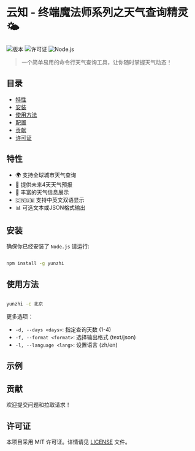 # 云知 - 终端魔法师系列之天气查询精灵 🌤️

![版本](https://img.shields.io/badge/版本-1.0.0-blue)
![许可证](https://img.shields.io/badge/许可证-MIT-green)
![Node.js](https://img.shields.io/badge/Node.js-14%2B-brightgreen)

> 一个简单易用的命令行天气查询工具，让你随时掌握天气动态！

## 目录

- [特性](#特性)
- [安装](#安装)
- [使用方法](#使用方法)
- [配置](#配置)
- [贡献](#贡献)
- [许可证](#许可证)

## 特性

- 🌍 支持全球城市天气查询
- 🔮 提供未来4天天气预报
- 🌈 丰富的天气信息展示
- 🇨🇳🇬🇧 支持中英文双语显示
- 📊 可选文本或JSON格式输出

## 安装

确保你已经安装了 `Node.js` 请运行:

```bash

npm install -g yunzhi

```

## 使用方法

```bash

yunzhi -c 北京 

```


更多选项：

- `-d, --days <days>`: 指定查询天数 (1-4)
- `-f, --format <format>`: 选择输出格式 (text/json)
- `-l, --language <lang>`: 设置语言 (zh/en)


## 示例



## 贡献

欢迎提交问题和拉取请求！

## 许可证

本项目采用 MIT 许可证。详情请见 [LICENSE](LICENSE) 文件。
